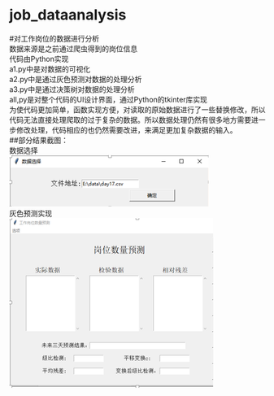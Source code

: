# job_dataanalysis
#对工作岗位的数据进行分析<br>
数据来源是之前通过爬虫得到的岗位信息<br>
代码由Python实现<br>
a1.py中是对数据的可视化<br>
a2.py中是通过灰色预测对数据的处理分析<br>
a3.py中是通过决策树对数据的处理分析<br>
all,py是对整个代码的UI设计界面，通过Python的tkinter库实现<br>
为使代码更加简单，函数实现方便，对读取的原始数据进行了一些替换修改，所以代码无法直接处理爬取的过于复杂的数据。所以数据处理仍然有很多地方需要进一步修改处理，代码相应的也仍然需要改进，来满足更加复杂数据的输入。<br>
##部分结果截图：<br>
数据选择<br>
 ![Image text](https://github.com/latemaple/job_dataanalysis/blob/master/select.png)<br>
 灰色预测实现<br>
 ![Image text](https://github.com/latemaple/job_dataanalysis/blob/master/prediction.png)
